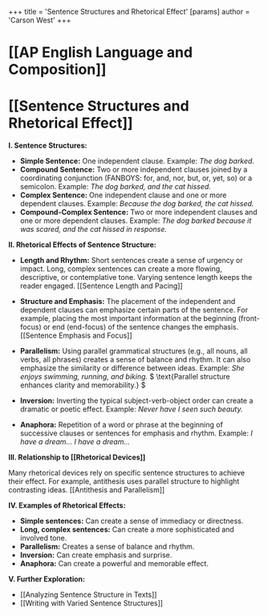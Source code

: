 +++
 title = 'Sentence Structures and Rhetorical Effect'
[params]
	author = 'Carson West'
+++
# [[AP English Language and Composition]]
# [[Sentence Structures and Rhetorical Effect]]

**I. Sentence Structures:**

* **Simple Sentence:** One independent clause.  Example: *The dog barked.*
* **Compound Sentence:** Two or more independent clauses joined by a coordinating conjunction (FANBOYS: for, and, nor, but, or, yet, so) or a semicolon. Example: *The dog barked, and the cat hissed.*
* **Complex Sentence:** One independent clause and one or more dependent clauses. Example: *Because the dog barked, the cat hissed.*
* **Compound-Complex Sentence:** Two or more independent clauses and one or more dependent clauses. Example: *The dog barked because it was scared, and the cat hissed in response.*

**II. Rhetorical Effects of Sentence Structure:**

* **Length and Rhythm:**  Short sentences create a sense of urgency or impact.  Long, complex sentences can create a more flowing, descriptive, or contemplative tone.  Varying sentence length keeps the reader engaged. [[Sentence Length and Pacing]]

* **Structure and Emphasis:**  The placement of the independent and dependent clauses can emphasize certain parts of the sentence.  For example, placing the most important information at the beginning (front-focus) or end (end-focus) of the sentence changes the emphasis. [[Sentence Emphasis and Focus]]

* **Parallelism:**  Using parallel grammatical structures (e.g., all nouns, all verbs, all phrases) creates a sense of balance and rhythm.  It can also emphasize the similarity or difference between ideas. Example:  *She enjoys swimming, running, and biking.*  $  \text{Parallel structure enhances clarity and memorability.} $ 

* **Inversion:** Inverting the typical subject-verb-object order can create a dramatic or poetic effect. Example: *Never have I seen such beauty.*

* **Anaphora:** Repetition of a word or phrase at the beginning of successive clauses or sentences for emphasis and rhythm. Example:  *I have a dream... I have a dream...*


**III.  Relationship to [[Rhetorical Devices]]**

Many rhetorical devices rely on specific sentence structures to achieve their effect.  For example, antithesis uses parallel structure to highlight contrasting ideas. [[Antithesis and Parallelism]]


**IV.  Examples of Rhetorical Effects:**

* **Simple sentences:** Can create a sense of immediacy or directness.
* **Long, complex sentences:** Can create a more sophisticated and involved tone.
* **Parallelism:** Creates a sense of balance and rhythm.
* **Inversion:** Can create emphasis and surprise.
* **Anaphora:** Can create a powerful and memorable effect.


**V. Further Exploration:**

* [[Analyzing Sentence Structure in Texts]]
* [[Writing with Varied Sentence Structures]]


